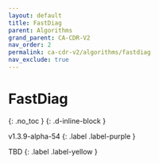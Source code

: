 ```yaml
---
layout: default
title: FastDiag
parent: Algorithms
grand_parent: CA-CDR-V2
nav_order: 2
permalink: ca-cdr-v2/algorithms/fastdiag
nav_exclude: true
---
```


# FastDiag
{: .no_toc }
{: .d-inline-block }

<span style = "text-transform: lowercase">v1.3.9-alpha-54</span>
{: .label .label-purple }

TBD
{: .label .label-yellow }